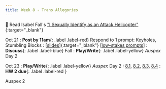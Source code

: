 ```yaml
---
title: Week 8 - Trans Allegories
---
```


📖 Read Isabel Fall's ["I Sexually Identify as an Attack Helicopter"](/assets/pdfs/fa){:target="_blank"}   

Oct 21
: **Post by 11am**{: .label .label-red} Respond to 1 prompt: Keyholes, Stumbling Blocks
  : [[slides]](#){:target="_blank"}  [[low-stakes prompts](/prompts.md)]
: **Discuss**{: .label .label-blue} Fall
: **Play/Write**{: .label .label-yellow} *Auspex* Day 2


Oct 23
: **Play/Write**{: .label .label-yellow} *Auspex* Day 2
  : [8.1](#), [8.2](#), [8.3](#), [8.4](#)
: **HW 2 due**{: .label .label-red }

Auspex 2